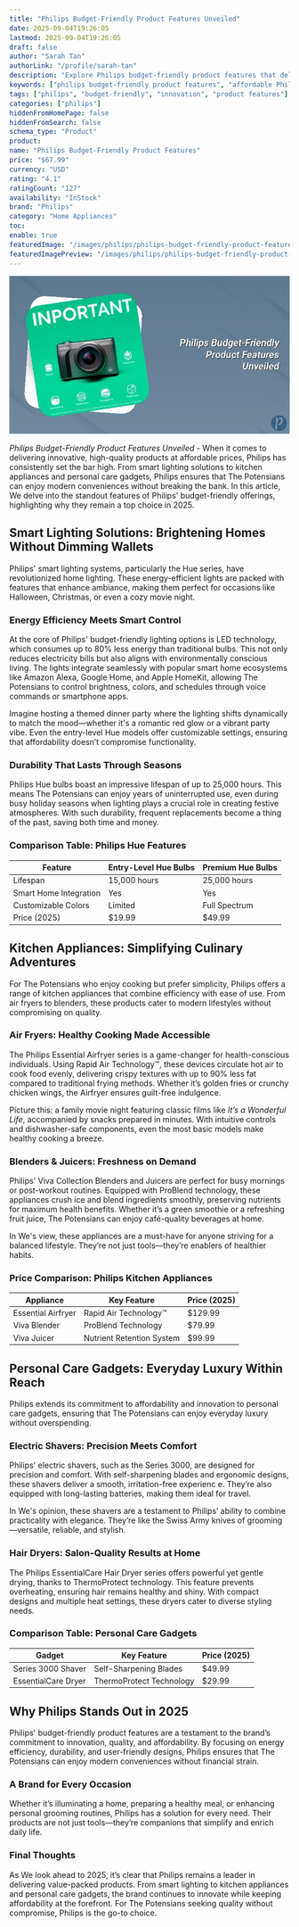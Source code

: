 ```yaml
---
title: "Philips Budget-Friendly Product Features Unveiled"
date: 2025-09-04T19:26:05
lastmod: 2025-09-04T19:26:05
draft: false
author: "Sarah Tan"
authorLink: "/profile/sarah-tan"
description: "Explore Philips budget-friendly product features that deliver innovation, quality, and affordability. Discover top-rated products designed to enhance your lifestyle without breaking the bank."
keywords: ["philips budget-friendly product features", "affordable Philips product features", "Philips product features guide 2025"]
tags: ["philips", "budget-friendly", "innovation", "product features"]
categories: ["philips"]
hiddenFromHomePage: false
hiddenFromSearch: false
schema_type: "Product"
product:
name: "Philips Budget-Friendly Product Features"
price: "$67.99"
currency: "USD"
rating: "4.1"
ratingCount: "127"
availability: "InStock"
brand: "Philips"
category: "Home Appliances"
toc:
enable: true
featuredImage: "/images/philips/philips-budget-friendly-product-features-unveiled.jpg"
featuredImagePreview: "/images/philips/philips-budget-friendly-product-features-unveiled.jpg"
---
```


![Philips Budget-Friendly Product Features Unveiled](/images/philips/philips-budget-friendly-product-features-unveiled.jpg)



*Philips Budget-Friendly Product Features Unveiled* - When it comes to delivering innovative, high-quality products at affordable prices, Philips has consistently set the bar high.  From smart lighting solutions to kitchen appliances and personal care gadgets, Philips ensures that The Potensians can enjoy modern conveniences without breaking the bank. In this article, We delve into the standout features of Philips' budget-friendly offerings, highlighting why they remain a top choice in 2025.

## Smart Lighting Solutions: Brightening Homes Without Dimming Wallets

Philips' smart lighting systems, particularly the Hue series, have revolutionized home lighting. These energy-efficient lights are packed with features that enhance ambiance, making them perfect for occasions like Halloween, Christmas, or even a cozy movie night.

### Energy Efficiency Meets Smart Control

At the core of Philips' budget-friendly lighting options is LED technology, which consumes up to 80% less energy than traditional bulbs. This not only reduces electricity bills but also aligns with environmentally conscious living. The lights integrate seamlessly with popular smart home ecosystems like Amazon Alexa, Google Home, and Apple HomeKit, allowing The Potensians to control brightness, colors, and schedules through voice commands or smartphone apps. 

Imagine hosting a themed dinner party where the lighting shifts dynamically to match the mood—whether it's a romantic red glow or a vibrant party vibe. Even the entry-level Hue models offer customizable settings, ensuring that affordability doesn’t compromise functionality.

### Durability That Lasts Through Seasons

Philips Hue bulbs boast an impressive lifespan of up to 25,000 hours. This means The Potensians can enjoy years of uninterrupted use, even during busy holiday seasons when lighting plays a crucial role in creating festive atmospheres. With such durability, frequent replacements become a thing of the past, saving both time and money.

### Comparison Table: Philips Hue Features

<div class="table-responsive">
<table class="html-table">
<thead>
<tr>
<th>Feature</th>
<th>Entry-Level Hue Bulbs</th>
<th>Premium Hue Bulbs</th>
</tr>
</thead>
<tbody>
<tr>
<td>Lifespan</td>
<td>15,000 hours</td>
<td>25,000 hours</td>
</tr>
<tr>
<td>Smart Home Integration</td>
<td>Yes</td>
<td>Yes</td>
</tr>
<tr>
<td>Customizable Colors</td>
<td>Limited</td>
<td>Full Spectrum</td>
</tr>
<tr>
<td>Price (2025)</td>
<td>$19.99</td>
<td>$49.99</td>
</tr>
</tbody>
</table>
</div>

## Kitchen Appliances: Simplifying Culinary Adventures

For The Potensians who enjoy cooking but prefer simplicity, Philips offers a range of kitchen appliances that combine efficiency with ease of use. From air fryers to blenders, these products cater to modern lifestyles without compromising on quality.

### Air Fryers: Healthy Cooking Made Accessible

The Philips Essential Airfryer series is a game-changer for health-conscious individuals. Using Rapid Air Technology™, these devices circulate hot air to cook food evenly, delivering crispy textures with up to 90% less fat compared to traditional frying methods. Whether it’s golden fries or crunchy chicken wings, the Airfryer ensures guilt-free indulgence.

Picture this: a family movie night featuring classic films like *It’s a Wonderful Life*, accompanied by snacks prepared in minutes. With intuitive controls and dishwasher-safe components, even the most basic models make healthy cooking a breeze.

### Blenders & Juicers: Freshness on Demand

Philips' Viva Collection Blenders and Juicers are perfect for busy mornings or post-workout routines. Equipped with ProBlend technology, these appliances crush ice and blend ingredients smoothly, preserving nutrients for maximum health benefits. Whether it’s a green smoothie or a refreshing fruit juice, The Potensians can enjoy café-quality beverages at home.

In We's view, these appliances are a must-have for anyone striving for a balanced lifestyle. They’re not just tools—they’re enablers of healthier habits.

### Price Comparison: Philips Kitchen Appliances

<div class="table-responsive">
<table class="html-table">
<thead>
<tr>
<th>Appliance</th>
<th>Key Feature</th>
<th>Price (2025)</th>
</tr>
</thead>
<tbody>
<tr>
<td>Essential Airfryer</td>
<td>Rapid Air Technology™</td>
<td>$129.99</td>
</tr>
<tr>
<td>Viva Blender</td>
<td>ProBlend Technology</td>
<td>$79.99</td>
</tr>
<tr>
<td>Viva Juicer</td>
<td>Nutrient Retention System</td>
<td>$99.99</td>
</tr>
</tbody>
</table>
</div>

## Personal Care Gadgets: Everyday Luxury Within Reach

Philips extends its commitment to affordability and innovation to personal care gadgets, ensuring that The Potensians can enjoy everyday luxury without overspending.

### Electric Shavers: Precision Meets Comfort

Philips' electric shavers, such as the Series 3000, are designed for precision and comfort. With self-sharpening blades and ergonomic designs, these shavers deliver a smooth, irritation-free experienc e. They’re also equipped with long-lasting batteries, making them ideal for travel.

In We's opinion, these shavers are a testament to Philips’ ability to combine practicality with elegance. They’re like the Swiss Army knives of grooming—versatile, reliable, and stylish.

### Hair Dryers: Salon-Quality Results at Home

The Philips EssentialCare Hair Dryer series offers powerful yet gentle drying, thanks to ThermoProtect technology. This feature prevents overheating, ensuring hair remains healthy and shiny. With compact designs and multiple heat settings, these dryers cater to diverse styling needs.

### Comparison Table: Personal Care Gadgets

<div class="table-responsive">
<table class="html-table">
<thead>
<tr>
<th>Gadget</th>
<th>Key Feature</th>
<th>Price (2025)</th>
</tr>
</thead>
<tbody>
<tr>
<td>Series 3000 Shaver</td>
<td>Self-Sharpening Blades</td>
<td>$49.99</td>
</tr>
<tr>
<td>EssentialCare Dryer</td>
<td>ThermoProtect Technology</td>
<td>$29.99</td>
</tr>
</tbody>
</table>
</div>

## Why Philips Stands Out in 2025

Philips' budget-friendly product features are a testament to the brand’s commitment to innovation, quality, and affordability. By focusing on energy efficiency, durability, and user-friendly designs, Philips ensures that The Potensians can enjoy modern conveniences without financial strain.

### A Brand for Every Occasion

Whether it’s illuminating a home, preparing a healthy meal, or enhancing personal grooming routines, Philips has a solution for every need. Their products are not just tools—they’re companions that simplify and enrich daily life.

### Final Thoughts

As We look ahead to 2025, it’s clear that Philips remains a leader in delivering value-packed products. From smart lighting to kitchen appliances and personal care gadgets, the brand continues to innovate while keeping affordability at the forefront. For The Potensians seeking quality without compromise, Philips is the go-to choice.
